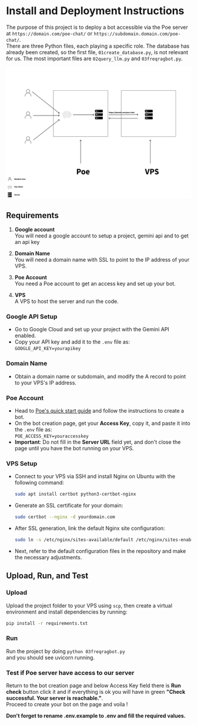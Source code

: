 # Install and Deployment Instructions

The purpose of this project is to deploy a bot accessible via the Poe server at `https://domain.com/poe-chat/` or `https://subdomain.domain.com/poe-chat/`. <br/>
There are three Python files, each playing a specific role. The database has already been created, so the first file, `01create_database.py`, is not relevant for us. The most important files are `02query_llm.py` and `03freqragbot.py`.

![Circuit ](circuit.png)

## Requirements

1. **Google account**  
   You will need a google account to setup a project, gemini api and to get an api key

2. **Domain Name**  
   You will need a domain name with SSL to point to the IP address of your VPS.

3. **Poe Account**  
   You need a Poe account to get an access key and set up your bot.

4. **VPS**  
   A VPS to host the server and run the code.

### Google API Setup
   - Go to Google Cloud and set up your project with the Gemini API enabled. 
   - Copy your API key and add it to the `.env` file as:  
     `GOOGLE_API_KEY=yourapikey`

### Domain Name
   - Obtain a domain name or subdomain, and modify the A record to point to your VPS's IP address.

### Poe Account
   - Head to [Poe's quick start guide](https://creator.poe.com/docs/quick-start) and follow the instructions to create a bot.  
   - On the bot creation page, get your **Access Key**, copy it, and paste it into the `.env` file as:  
     `POE_ACCESS_KEY=youraccesskey`  
   - **Important**: Do not fill in the **Server URL** field yet, and don't close the page until you have the bot running on your VPS.

### VPS Setup
   - Connect to your VPS via SSH and install Nginx on Ubuntu with the following command:
     ```bash
     sudo apt install certbot python3-certbot-nginx
     ```

   - Generate an SSL certificate for your domain:
     ```bash
     sudo certbot --nginx -d yourdomain.com
     ```

   - After SSL generation, link the default Nginx site configuration:
     ```bash
     sudo ln -s /etc/nginx/sites-available/default /etc/nginx/sites-enabled/
     ```

   - Next, refer to the default configuration files in the repository and make the necessary adjustments.

## Upload, Run, and Test

### Upload
Upload the project folder to your VPS using `scp`, then create a virtual environment and install dependencies by running:
```bash
pip install -r requirements.txt
```

### Run
Run the project by doing ```python 03freqragbot.py``` <br/>
and you should see uvicorn running.

### Test if Poe server have access to our server
Return to the bot creation page and below Access Key field there is **Run check** button click it and  if everything is ok you will have in green **"Check successful. Your server is reachable."**. <br/>
Proceed to create your bot on the page and voila ! <br/>


**Don't forget to rename .env.example to .env and fill the required values.**
